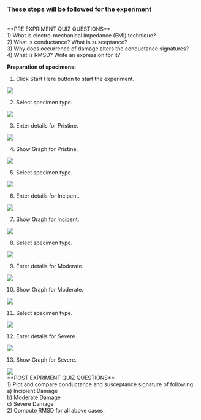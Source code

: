 ### These steps will be followed for the experiment
<br>
**PRE EXPRIMENT QUIZ QUESTIONS**
<br>
1) What is electro-mechanical impedance (EMI) technique?<br>
2) What is conductance? What is susceptance?<br>
3) Why does occurrence of damage alters the conductance signatures?<br>
4) What is RMSD? Write an expression for it?<br>

**Preparation of specimens:**

1. Click Start Here button to start the experiment.
 
<img src="images/pr1.png"/>

2. Select specimen type.
 
<img src="images/pr2.png"/>

3. Enter details for Pristine.
 
<img src="images/pr10.png"/>

4. Show Graph for Pristine.
 
<img src="images/pr9.png"/>

5. Select specimen type.
 
<img src="images/pr3.png"/>

6. Enter details for Incipent.
 
<img src="images/pr6.png"/>

7. Show Graph for Incipent.
 
<img src="images/pr9.png"/>

8.  Select specimen type.
 
<img src="images/pr4.png"/>

9.  Enter details for Moderate.
 
<img src="images/pr7.png"/>

10.  Show Graph for Moderate.
 
<img src="images/pr9.png"/>

11.  Select specimen type.
 
<img src="images/pr5.png"/>

12. Enter details for Severe.
 
<img src="images/pr8.png"/>

13. Show Graph for Severe.
 
<img src="images/pr9.png"/>

<br>
**POST EXPRIMENT QUIZ QUESTIONS**
<br>
1) Plot and compare conductance and susceptance signature of following:<br>
a) Incipient Damage<br>
b) Moderate Damage<br>
c) Severe Damage<br>
2) Compute RMSD for all above cases.<br>
